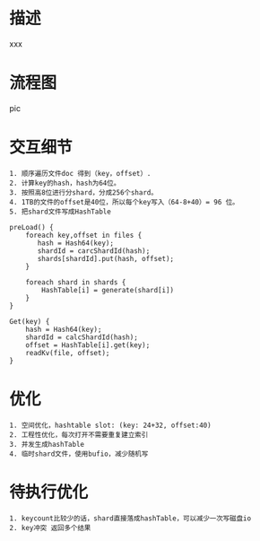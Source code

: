 
# 描述
xxx

# 流程图

pic

# 交互细节

    1. 顺序遍历文件doc 得到（key，offset）.
    2. 计算key的hash，hash为64位。
    3. 按照高8位进行分shard，分成256个shard。
    4. 1TB的文件的offset是40位，所以每个key写入（64-8+40）= 96 位。
    5. 把shard文件写成HashTable


```
preLoad() {
    foreach key,offset in files {
       hash = Hash64(key);
       shardId = carcShardId(hash);
       shards[shardId].put(hash, offset);   
    }
    
    foreach shard in shards {
        HashTable[i] = generate(shard[i])
    }
}
```

```
Get(key) {
    hash = Hash64(key);
    shardId = calcShardId(hash);
    offset = HashTable[i].get(key);
    readKv(file, offset);
}
```

# 优化
    1. 空间优化，hashtable slot: (key: 24+32, offset:40)
    2. 工程性优化，每次打开不需要重复建立索引
    3. 并发生成hashTable
    4. 临时shard文件，使用bufio，减少随机写

# 待执行优化
    1. keycount比较少的话，shard直接落成hashTable，可以减少一次写磁盘io
    2. key冲突 返回多个结果
 